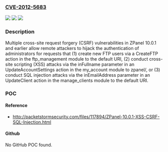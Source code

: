 ### [CVE-2012-5683](https://cve.mitre.org/cgi-bin/cvename.cgi?name=CVE-2012-5683)
![](https://img.shields.io/static/v1?label=Product&message=n%2Fa&color=blue)
![](https://img.shields.io/static/v1?label=Version&message=n%2Fa&color=blue)
![](https://img.shields.io/static/v1?label=Vulnerability&message=n%2Fa&color=brighgreen)

### Description

Multiple cross-site request forgery (CSRF) vulnerabilities in ZPanel 10.0.1 and earlier allow remote attackers to hijack the authentication of administrators for requests that (1) create new FTP users via a CreateFTP action in the ftp_management module to the default URI, (2) conduct cross-site scripting (XSS) attacks via the inFullname parameter in an UpdateAccountSettings action in the my_account module to zpanel/, or (3) conduct SQL injection attacks via the inEmailAddress parameter in an UpdateClient action in the manage_clients module to the default URI.

### POC

#### Reference
- http://packetstormsecurity.com/files/117894/ZPanel-10.0.1-XSS-CSRF-SQL-Injection.html

#### Github
No GitHub POC found.

